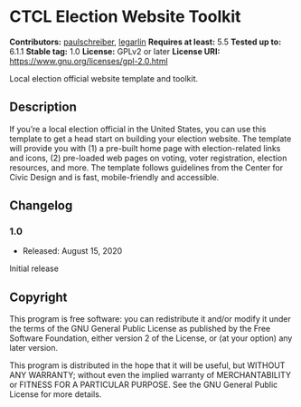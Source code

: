 # CTCL Election Website Toolkit #
**Contributors:** [paulschreiber](https://profiles.wordpress.org/paulschreiber), [legarlin](https://profiles.wordpress.org/legarlin)
**Requires at least:** 5.5
**Tested up to:** 6.1.1
**Stable tag:** 1.0
**License:** GPLv2 or later
**License URI:** https://www.gnu.org/licenses/gpl-2.0.html

Local election official website template and toolkit.

## Description ##

If you’re a local election official in the United States, you can use this
template to get a head start on building your election website. The template
will provide you with (1) a pre-built home page with election-related links
and icons, (2) pre-loaded web pages on voting, voter registration, election
resources, and more. The template follows guidelines from the Center for
Civic Design and is fast, mobile-friendly and accessible.

## Changelog ##

### 1.0 ###
* Released: August 15, 2020

Initial release

## Copyright ##

This program is free software: you can redistribute it and/or modify
it under the terms of the GNU General Public License as published by
the Free Software Foundation, either version 2 of the License, or
(at your option) any later version.

This program is distributed in the hope that it will be useful,
but WITHOUT ANY WARRANTY; without even the implied warranty of
MERCHANTABILITY or FITNESS FOR A PARTICULAR PURPOSE. See the
GNU General Public License for more details.


